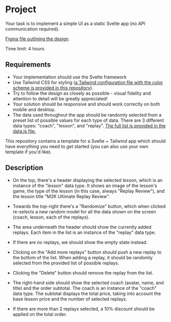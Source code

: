 # Project

Your task is to implement a simple UI as a static Svelte app (no API communication required).

[Figma file outlining the design](https://www.figma.com/file/G0YXZEYqqk6iywEm6CsCJi/Frontend-take-home-project).

Time limit: 4 hours

## Requirements

- Your implementation should use the Svelte framework
- Use Tailwind CSS for styling ([a Tailwind configuration file with the color scheme is provided in this repository](/tailwind.config.cjs)).
- Try to follow the design as closely as possible - visual fidelity and attention to detail will be greatly appreciated!
- Your solution should be responsive and should work correctly on both mobile and desktop.
- The data used throughout the app should be randomly selected from a preset list of possible values for each type of data. There are 3 different data types: "coach", "lesson", and "replay". [The full list is provided in the data.js file.](/src/data.js)

This repository contains a template for a Svelte + Tailwind app which should have everything you need to get started (you can also use your own template if you'd like).

## Description

- On the top, there's a header displaying the selected lesson, which is an instance of the "lesson" data type. It shows an image of the lesson's game, the type of the lesson (in this case, always "Replay Review"), and the lesson title "M2K Ultimate Replay Review".

- Towards the top-right there's a "Randomize" button, which when clicked re-selects a new random model for all the data shown on the screen (coach, lesson, each of the replays).

- The area underneath the header should show the currently added replays. Each item in the list is an instance of the "replay" data type.

- If there are no replays, we should show the empty state instead.

- Clicking on the "Add more replays" button should push a new replay to the bottom of the list. When adding a replay, it should be randomly selected from the provided list of possible replays.

- Clicking the "Delete" button should remove the replay from the list.

- The right-hand side should show the selected coach (avatar, name, and title) and the order subtotal. The coach is an instance of the "coach" data type. The subtotal displays the total price, taking into account the base lesson price and the number of selected replays.

- If there are more than 2 replays selected, a 10% discount should be applied on the total order.
